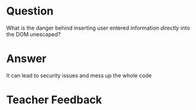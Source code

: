 # Question

What is the danger behind inserting user entered information *directly* into the DOM unescaped?

# Answer
It can lead to security issues and mess up the whole code

# Teacher Feedback